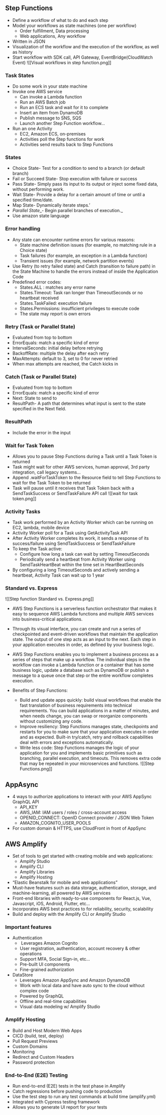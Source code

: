 ## Step Functions
- Define a workflow of what to do and each step
- Model your workflows as state machines (one per workflow)
	- Order fulfillment, Data processing
	- Web applications, Any workflow
- Written in JSON
- Visualization of the workflow and the execution of the workflow, as well as history
- Start workflow with SDK call, API Gateway, EventBridge(CloudWatch Event)
![[Visual workflows in step function.png]]
### Task States
- Do some work in your state machine
- Invoke one AWS service
	- Can invoke a Lambda function
	- Run an AWS Batch job
	- Run an ECS task and wait for it to complete
	- Insert an item from DynamoDB
	- Publish message to SNS, SQS
	- Launch another Step Function workflow…
- Run an one Activity
	- EC2, Amazon ECS, on-premises
	- Activities poll the Step functions for work
	- Activities send results back to Step Functions

### States
- Choice State- Test for a condition to send to a branch (or default branch)
- Fail or Succeed State- Stop execution with failure or success
- Pass State- Simply pass its input to its output or inject some fixed data, without performing work.
- Wait State- Provide a delay for a certain amount of time or until a specified time/date.
- Map State- Dynamically iterate steps.’
- _Parallel State__- Begin parallel branches of execution._
- Use amazon state language

### Error handling
- Any state can encounter runtime errors for various reasons:
	- State machine definition issues (for example, no matching rule in a Choice state)
	- Task failures (for example, an exception in a Lambda function)
	- Transient issues (for example, network partition events)
- Use Retry (to retry failed state) and Catch (transition to failure path) in the State Machine to handle the errors instead of inside the Application Code
- Predefined error codes:
	- States.ALL : matches any error name
	- States.Timeout: Task ran longer than TimeoutSeconds or no heartbeat received
	- States.TaskFailed: execution failure
	- States.Permissions: insufficient privileges to execute code
	- The state may report is own errors

### Retry (Task or Parallel State)
- Evaluated from top to bottom
- ErrorEquals: match a specific kind of error
- IntervalSeconds: initial delay before retrying
- BackoffRate: multiple the delay after each retry
- MaxAttempts: default to 3, set to 0 for never retried
- When max attempts are reached, the Catch kicks in

### Catch (Task or Parallel State)
- Evaluated from top to bottom
- ErrorEquals: match a specific kind of error
- Next: State to send to
- ResultPath- A path that determines what input is sent to the state specified in the Next field.

### ResultPath
- Include the error in the input

### Wait for Task Token
- Allows you to pause Step Functions during a Task until a Task Token is returned
- Task might wait for other AWS services, human approval, 3rd party integration, call legacy systems…
- Append .waitForTaskToken to the Resource field to tell Step Functions to wait for the Task Token to be returned
- Task will pause until it receives that Task Token back with a SendTaskSuccess or SendTaskFailure API call
![[wait for task token.png]]

### Activity Tasks
- Task work performed by an Activity Worker which can be running on EC2, lambda, mobile device
- Activity Worker poll for a Task using GetActivityTask API
- After Activity Worker completes its work, it sends a response of its success/failure using SendTaskSuccess or SendTaskFailure
- To keep the Task active:
	- Configure how long a task can wait by setting TimeoutSeconds
	- Periodically send a heartbeat from Activity Worker using SendTaskHeartBeat within the time set in HeartBeatSeconds
- By configuring a long TimeoutSeconds and actively sending a heartbeat, Activity Task can wait up to 1 year

### Standard vs. Express
![[Step function Standard vs. Express.png]]



- AWS Step Functions is a serverless function orchestrator that makes it easy to sequence AWS Lambda functions and multiple AWS services into business-critical applications.
- Through its visual interface, you can create and run a series of checkpointed and event-driven workflows that maintain the application state. The output of one step acts as an input to the next. Each step in your application executes in order, as defined by your business logic.
- AWS Step Functions enables you to implement a business process as a series of steps that make up a workflow. The individual steps in the workflow can invoke a Lambda function or a container that has some business logic, update a database such as DynamoDB or publish a message to a queue once that step or the entire workflow completes execution.

- Benefits of Step Functions:
	- Build and update apps quickly: build visual workflows that enable the fast translation of business requirements into technical requirements. You can build applications in a matter of minutes, and when needs change, you can swap or reorganize components without customizing any code.
	- Improve resiliency: Step Functions manages state, checkpoints and restarts for you to make sure that your application executes in order and as expected. Built-in try/catch, retry and rollback capabilities deal with errors and exceptions automatically.
	- Write less code: Step Functions manages the logic of your application for you and implements basic primitives such as branching, parallel execution, and timeouts. This removes extra code that may be repeated in your microservices and functions.
![[Step Functions.png]]

## AppAsync
- 4 ways to authorize applications to interact with your AWS AppSync GraphQL API
	- API_KEY
	- AWS_IAM: IAM users / roles / cross-account access
	- OPENID_CONNECT: OpenID Connect provider / JSON Web Token
	- AMAZON_COGNITO_USER_POOLS
- For custom domain & HTTPS, use CloudFront in front of AppSync

## AWS Amplify
- Set of tools to get started with creating mobile and web applications:
	- Amplify Studio
	- Amplify CLI
	- Amplify Libraries
	- Amplify Hosting
- “Elastic Beanstalk for mobile and web applications”
- Must-have features such as data storage, authentication, storage, and machine-learning, all powered by AWS services
- Front-end libraries with ready-to-use components for React.js, Vue, Javascript, iOS, Android, Flutter, etc…
- Incorporates AWS best practices to for reliability, security, scalability
- Build and deploy with the Amplify CLI or Amplify Studio

### Important features
- Authentication
	-  Leverages Amazon Cognito
	- User registration, authentication, account recovery & other operations
	- Support MFA, Social Sign-in, etc…
	- Pre-built UI components
	- Fine-grained authorization
- DataStore
	- Leverages Amazon AppSync and Amazon DynamoDB
	- Work with local data and have auto sync to the cloud without complex code
	- Powered by GraphQL
	- Offline and real-time capabilities
	- Visual data modeling w/ Amplify Studio

### Amplify Hosting
- Build and Host Modern Web Apps
- CICD (build, test, deploy)
- Pull Request Previews
- Custom Domains
- Monitoring
- Redirect and Custom Headers
- Password protection

### End-to-End (E2E) Testing
- Run end-to-end (E2E) tests in the test phase in Amplify
- Catch regressions before pushing code to production
- Use the test step to run any test commands at build time (amplify.yml)
- Integrated with Cypress testing framework
- Allows you to generate UI report for your tests